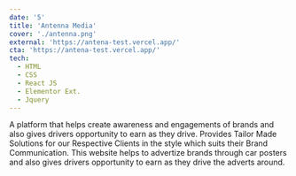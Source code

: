 ```yaml
---
date: '5'
title: 'Antenna Media'
cover: './antenna.png'
external: 'https://antena-test.vercel.app/'
cta: 'https://antena-test.vercel.app/'
tech:
  - HTML
  - CSS
  - React JS
  - Elementor Ext.
  - Jquery
---
```


A platform that helps create awareness and engagements of brands and also gives drivers opportunity to earn as they drive. Provides Tailor Made Solutions for our Respective Clients in the style which suits their Brand Communication. This website helps to advertize brands through car posters and also gives drivers opportunity to earn as they drive the adverts around.

